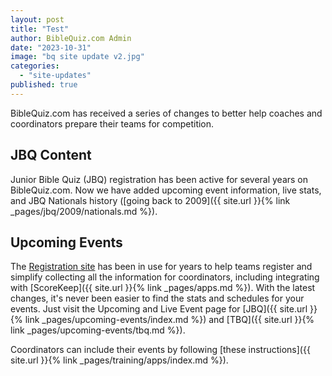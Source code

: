 ```yaml
---
layout: post
title: "Test"
author: BibleQuiz.com Admin
date: "2023-10-31"
image: "bq site update v2.jpg"
categories: 
  - "site-updates"
published: true
---
```


BibleQuiz.com has received a series of changes to better help coaches and coordinators prepare their teams for competition.

## JBQ Content
Junior Bible Quiz (JBQ) registration has been active for several years on BibleQuiz.com. Now we have added upcoming event information, live stats, and JBQ Nationals history ([going back to 2009]({{ site.url }}{% link _pages/jbq/2009/nationals.md %}).

## Upcoming Events

The [Registration site](https://registration.biblequiz.com) has been in use for years to help teams register and simplify collecting all the information for coordinators, including integrating with [ScoreKeep]({{ site.url }}{% link _pages/apps.md %}). With the latest changes, it's never been easier to find the stats and schedules for your events. Just visit the Upcoming and Live Event page for [JBQ]({{ site.url }}{% link _pages/upcoming-events/index.md %}) and [TBQ]({{ site.url }}{% link _pages/upcoming-events/tbq.md %}).

Coordinators can include their events by following [these instructions]({{ site.url }}{% link _pages/training/apps/index.md %}).